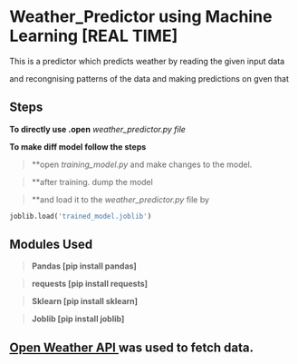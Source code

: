 # Weather_Predictor using Machine Learning  [REAL TIME]

This is a predictor which predicts weather by reading the given input data

and recongnising patterns of the data and making predictions on gven that

## Steps
**To directly use .open** *weather_predictor.py file*

**To make diff model follow the steps**

> **open *training_model.py* and make changes to the model.

> **after training. dump the model

> **and load it to the *weather_predictor.py* file by

```python
joblib.load('trained_model.joblib')
```

## Modules Used
> **Pandas  [pip install pandas]**

> **requests [pip install requests]**

> **Sklearn [pip install sklearn]**

> **Joblib [pip install joblib]**

## <a href='https://openweathermap.org/api'>Open Weather API </a> was used to fetch data.
 
